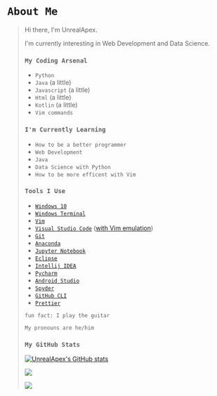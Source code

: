 # `About Me`
>
> Hi there, I'm UnrealApex.
> 
> I'm currently interesting in Web Development and Data Science.
> 
> 
> 
> ### `My Coding Arsenal`
> 
> 
>- `Python`
>- `Java` (a little)
>- `Javascript` (a little)
>- `Html` (a little)
>- `Kotlin` (a little)
>- `Vim commands`
> 
> 
>### `I'm Currently Learning`
>
>- `How to be a better programmer`
>- `Web Development` 
>- `Java`
>- `Data Science with Python` 
>- `How to be more efficent with Vim`
>
>
>### `Tools I Use`
>
>- [`Windows 10`](https://www.microsoft.com/en-us/windows/get-windows-10) 
>- [`Windows Terminal`](https://github.com/microsoft/terminal)
>- [`Vim`](https://github.com/vim/vim)
>- [`Visual Studio Code`](https://github.com/microsoft/vscode) ([with Vim emulation](https://github.com/VSCodeVim/Vim))
>- [`Git`](https://git-scm.com/)
>- [`Anaconda`](https://www.anaconda.com)
>- [`Jupyter Notebook`](https://jupyter.org/)
>- [`Eclipse`](https://www.eclipse.org/)
>- [`Intellij IDEA`](https://www.jetbrains.com/idea/)
>- [`Pycharm`](https://www.jetbrains.com/pycharm/)
>- [`Android Studio`](https://developer.android.com/studio)
>- [`Spyder`](https://jupyter.org/) 
>- [`GitHub CLI`](https://github.com/cli/cli)
>- [`Prettier`](https://github.com/prettier/prettier) 
>
> 
>`fun fact: I play the guitar`
>
>
> `My pronouns are he/him`
> 
> 
>### `My GitHub Stats`
> 
>[![UnrealApex's GitHub stats](https://github-readme-stats.vercel.app/api?username=unrealapex&count_private=true&show_icons=true&theme=dark)](https://github.com/anuraghazra/github-readme-stats)
>
>![](https://github-readme-streak-stats.herokuapp.com/?user=unrealapex&theme=dark)
>
>
> ![](https://www.vim.org/images/vim_created.gif)
<!--
**UnrealApex/UnrealApex** is a ✨ _special_ ✨ repository because its `README.md` (this file) appears on your GitHub profile.

Here are some ideas to get you started:

- 🔭 I’m currently working on ...
- 🌱 I’m currently learning ...
- 👯 I’m looking to collaborate on ...
- 🤔 I’m looking for help with ...
- 💬 Ask me about ...
- 📫 How to reach me: ...
- 😄 Pronouns: he\him
- ⚡ Fun fact: ...
-->



